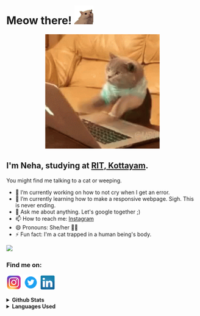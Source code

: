 # Meow there! <img src = 'assets/meow.gif' width = '50'>
<p align='center'>
    <img src = 'assets/cat.gif' width = '300' >
</p>

## I'm Neha, studying at <a href='http://rit.ac.in/'>RIT, Kottayam</a>.
You might find me talking to a cat or weeping. 
- 🔭 I’m currently working on how to not cry when I get an error.
- 🌱 I’m currently learning how to make a responsive webpage. Sigh. This is never ending.
- 💬 Ask me about anything. Let's google together ;)
- 📫 How to reach me: <a href="https://www.instagram.com/n3hx__/">Instagram</a>
- 😄 Pronouns: She/her 🏳‍🌈
- ⚡ Fun fact: I'm a cat trapped in a human being's body.

![](https://komarev.com/ghpvc/?username=neha-ajith&color=green&style=plastic)

### Find me on:
<a href = 'https://www.instagram.com/n3hx__/'><img src = 'assets/instagram.png' width='40'></a>
<a href = 'https://twitter.com/n3hx_'><img src = 'assets/twitter.png' width='40'></a>
<a href = 'https://www.linkedin.com/in/neha-ajith/'><img src = 'assets/linkedin.png' width='40'></a>

<details>
<summary>
  <b>Github Stats</b>
</summary>
<p align="center"> <img src="https://github-readme-stats.vercel.app/api?username=neha-ajith&show_icons=true&theme=chartreuse-dark" />
</details>

<details>
<summary>
  <b>Languages Used</b>
</summary>
<p align="center"> <img src="https://github-readme-stats.vercel.app/api/top-langs/?username=neha-ajith&show_icons=true&theme=chartreuse-dark" />
</details>
